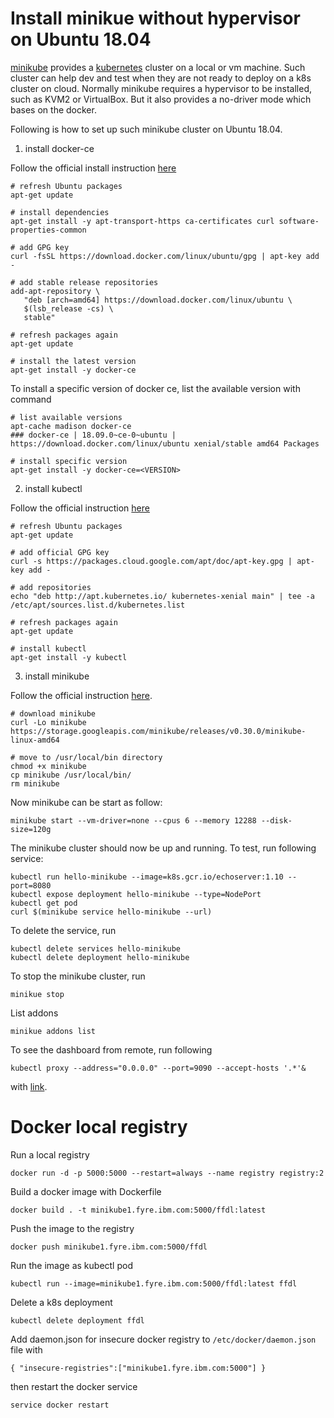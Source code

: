 # Install **minikue** without hypervisor on Ubuntu 18.04

[minikube](https://kubernetes.io/docs/tasks/tools/install-minikube/) provides a [kubernetes](https://kubernetes.io/) cluster on a local or vm machine. Such cluster can help dev and test when they are not ready to deploy on a k8s cluster on cloud. Normally minikube requires a hypervisor to be installed, such as KVM2 or VirtualBox. But it also provides a no-driver mode which bases on the docker.

Following is how to set up such minikube cluster on Ubuntu 18.04.

1. install docker-ce

Follow the official install instruction [here](https://docs.docker.com/install/linux/docker-ce/ubuntu/#install-docker-ce)

```command line
# refresh Ubuntu packages
apt-get update

# install dependencies
apt-get install -y apt-transport-https ca-certificates curl software-properties-common

# add GPG key
curl -fsSL https://download.docker.com/linux/ubuntu/gpg | apt-key add -

# add stable release repositories
add-apt-repository \
   "deb [arch=amd64] https://download.docker.com/linux/ubuntu \
   $(lsb_release -cs) \
   stable"

# refresh packages again
apt-get update

# install the latest version
apt-get install -y docker-ce
```

To install a specific version of docker ce, list the available version with command

```command line
# list available versions
apt-cache madison docker-ce
### docker-ce | 18.09.0~ce-0~ubuntu | https://download.docker.com/linux/ubuntu xenial/stable amd64 Packages

# install specific version
apt-get install -y docker-ce=<VERSION>
```

2. install kubectl

Follow the official instruction [here](https://kubernetes.io/docs/tasks/tools/install-kubectl/)


```command line
# refresh Ubuntu packages
apt-get update

# add official GPG key
curl -s https://packages.cloud.google.com/apt/doc/apt-key.gpg | apt-key add -

# add repositories
echo "deb http://apt.kubernetes.io/ kubernetes-xenial main" | tee -a /etc/apt/sources.list.d/kubernetes.list

# refresh packages again
apt-get update

# install kubectl
apt-get install -y kubectl
```

3. install minikube

Follow the official instruction [here](https://github.com/kubernetes/minikube/releases).

```command line
# download minikube
curl -Lo minikube https://storage.googleapis.com/minikube/releases/v0.30.0/minikube-linux-amd64

# move to /usr/local/bin directory
chmod +x minikube
cp minikube /usr/local/bin/
rm minikube
```

Now minikube can be start as follow:

```command line
minikube start --vm-driver=none --cpus 6 --memory 12288 --disk-size=120g
```

The minikube cluster should now be up and running. To test, run following service:

```command line
kubectl run hello-minikube --image=k8s.gcr.io/echoserver:1.10 --port=8080
kubectl expose deployment hello-minikube --type=NodePort
kubectl get pod
curl $(minikube service hello-minikube --url)
```

To delete the service, run

```command line
kubectl delete services hello-minikube
kubectl delete deployment hello-minikube
```

To stop the minikube cluster, run

```command line
minikue stop
```

List addons

```command line
minikue addons list
```

To see the dashboard from remote, run following

```command line
kubectl proxy --address="0.0.0.0" --port=9090 --accept-hosts '.*'&
```

with [link](http://9.30.213.76:9090/api/v1/namespaces/kube-system/services/http:kubernetes-dashboard:/proxy/).

# Docker local registry

Run a local registry

```command line
docker run -d -p 5000:5000 --restart=always --name registry registry:2
```

Build a docker image with Dockerfile

```command line
docker build . -t minikube1.fyre.ibm.com:5000/ffdl:latest
```

Push the image to the registry

```command line
docker push minikube1.fyre.ibm.com:5000/ffdl
```

Run the image as kubectl pod

```command line
kubectl run --image=minikube1.fyre.ibm.com:5000/ffdl:latest ffdl
```

Delete a k8s deployment

```command line
kubectl delete deployment ffdl
```

Add daemon.json for insecure docker registry to `/etc/docker/daemon.json` file with

```text
{ "insecure-registries":["minikube1.fyre.ibm.com:5000"] }
```

then restart the docker service

```command line
service docker restart
```
